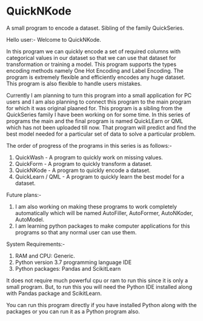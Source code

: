 # QuickNKode
A small program to encode a dataset. Sibling of the family QuickSeries.

Hello user:-
Welcome to QuickNKode.

In this program we can quickly encode a set of required columns with categorical values in our dataset so that we can use that dataset for transformation or training a model.
This program supports the types encoding methods namely One Hot Encoding and Label Encoding.
The program is extremely flexible and efficiently encodes any huge dataset. This program is also flexible to handle users mistakes.

Currently I am planning to turn this program into a small application for PC users and I am also planning to connect this program to the main program for which it was original plaaned for. This program is a sibling from the QuickSeries family I have been working on for some time. In this series of programs the main and the final program is named QuickLEarn or QML which has not been uploaded till now. That program will predict and find the best model needed for a particular set of data to solve a particular problem.

The order of progress of the programs in this series is as follows:-
1. QuickWash - A program to quickly work on missing values.
2. QuickForm - A program to quickly transform a dataset.
3. QuickNKode - A program to quickly encode a dataset.
4. QuickLearn / QML - A program to quickly learn the best model for a dataset.

Future plans:-
1. I am also working on making these programs to work completely automatically which will be named AutoFiller, AutoFormer, AutoNKoder, AutoModel.
2. I am learning python packages to make computer applications for this programs so that any normal user can use them.

System Requirements:-

1. RAM and CPU: Generic.
2. Python version 3.7 programming language IDE
3. Python packages: Pandas and ScikitLearn

It does not require much powerful cpu or ram to run this since it is only a small program. But, to run this you will need the Python IDE installed along with Pandas package and ScikitLearn.

You can run this program directly if you have installed Python along with the packages or you can run it as a Python program also.

